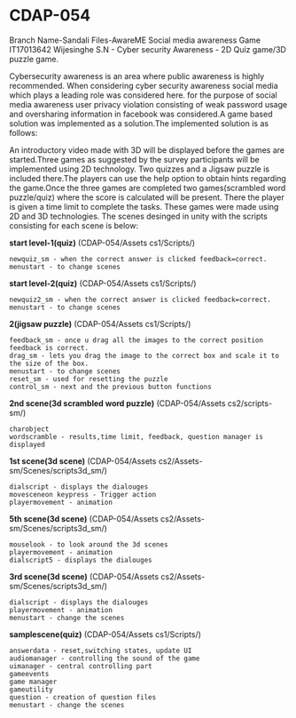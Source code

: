 # CDAP-054
Branch Name-Sandali Files-AwareME Social media awareness Game IT17013642  Wijesinghe S.N - Cyber security Awareness - 2D Quiz game/3D puzzle game.

Cybersecurity awareness is an area where public awareness is highly recommended. When considering cyber security awareness social media which plays a leading role was considered here. for the purpose of social media awareness user privacy violation consisting of weak password usage and oversharing information in facebook was considered.A game based solution was implemented as a solution.The implemented solution is as follows:

An introductory video made with 3D will be displayed before the games are started.Three games as suggested by the survey participants will be implemented using 2D technology. Two quizzes and a Jigsaw puzzle is included there.The players can use the help option to obtain hints regarding the game.Once the three games are completed two games(scrambled word puzzle/quiz) where the score is calculated will be present. There the player is given a time limit to complete the tasks. These games were made using 2D and 3D technologies.
The scenes desinged in unity with the scripts consisting for each scene is below:

**start level-1(quiz)**
(CDAP-054/Assets cs1/Scripts/)
```
newquiz_sm - when the correct answer is clicked feedback=correct.
menustart - to change scenes
```

**start level-2(quiz)**
(CDAP-054/Assets cs1/Scripts/)
```
newquiz2_sm - when the correct answer is clicked feedback=correct.
menustart - to change scenes
```

**2(jigsaw puzzle)**
(CDAP-054/Assets cs1/Scripts/)
```
feedback_sm - once u drag all the images to the correct position feedback is correct.
drag_sm - lets you drag the image to the correct box and scale it to the size of the box.
menustart - to change scenes
reset_sm - used for resetting the puzzle
control_sm - next and the previous button functions

```

**2nd scene(3d scrambled word puzzle)**
(CDAP-054/Assets cs2/scripts-sm/)
```
charobject
wordscramble - results,time limit, feedback, question manager is displayed
```

**1st scene(3d scene)**
(CDAP-054/Assets cs2/Assets-sm/Scenes/scripts3d_sm/)
```
dialscript - displays the dialouges
movesceneon keypress - Trigger action
playermovement - animation
```

**5th scene(3d scene)**
(CDAP-054/Assets cs2/Assets-sm/Scenes/scripts3d_sm/)
```
mouselook - to look around the 3d scenes
playermovement - animation 
dialscript5 - displays the dialouges
```

**3rd scene(3d scene)**
(CDAP-054/Assets cs2/Assets-sm/Scenes/scripts3d_sm/)
```
dialscript - displays the dialouges
playermovement - animation
menustart - change the scenes
```

**samplescene(quiz)**
(CDAP-054/Assets cs1/Scripts/)
```
answerdata - reset,switching states, update UI
audiomanager - controlling the sound of the game
uimanager - central controlling part 
gameevents
game manager
gameutility
question - creation of question files
menustart - change the scenes
```





